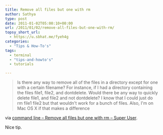 ```yaml
---
title: Remove all files but one with rm
author: Sathya
type: post
date: 2011-01-02T05:00:10+00:00
url: /2011/01/02/remove-all-files-but-one-with-rm/
topsy_short_url:
  - https://u.sbhat.me/fyeh4g
categories:
  - "Tips & How-To's"
tags:
  - terminal
  - "tips-and-howto's"
  - tutorials

---
```

> Is there any way to remove all of the files in a directory except for one with a certain filename? For instance, if I had a directory containing the files file1, file2, and dontdelete. Would there be any way to quickly delete file1, and file2 and not dontdelete? I know that I could just do rm file1 file2 but that wouldn't work for a bunch of files. Also, I'm on Mac OS X if that makes a difference

via [command line &#8211; Remove all files but one with rm &#8211; Super User][1].

Nice tip.

 [1]: https://superuser.com/q/227865/4377

